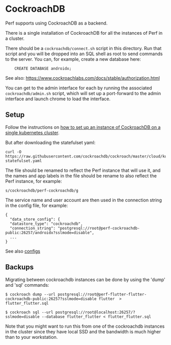 # CockroachDB

Perf supports using CockroachDB as a backend.

There is a single installation of CockroachDB for all the instances of Perf in a
cluster.

There should be a `cockroachdb/connect.sh` script in this directory. Run that
script and you will be dropped into an SQL shell as root to send commands to the
server. You can, for example, create a new database here:

        CREATE DATABASE androidx;

See also: https://www.cockroachlabs.com/docs/stable/authorization.html

You can get to the admin interface for each by running the associated
`cockroachdb/admin.sh` script, which will set up a port-forward to the admin
interface and launch chrome to load the interface.

## Setup

Follow the instructions on [how to set up an instance of CockroachDB on a single
kubernetes cluster](https://www.cockroachlabs.com/docs/stable/orchestrate-cockroachdb-with-kubernetes-insecure.html#manual).

But after downloading the statefulset yaml:

    curl -O https://raw.githubusercontent.com/cockroachdb/cockroach/master/cloud/kubernetes/cockroachdb-statefulset.yaml

The file should be renamed to reflect the Perf instance that will use it, and the
names and app labels in the file should be rename to also reflect the Perf instance, for example:

    s/cockroachdb/perf-cockroachdb/g

The service name and user account are then used in the connection string in the config file, for example:

    {
      "data_store_config": {
      "datastore_type": "cockroachdb",
      "connection_string": "postgresql://root@perf-cockroachdb-public:26257/androidx?sslmode=disable",
      ...
    }

See also [configs](./configs/README.md)

## Backups

Migrating between cockroachdb instances can be done by using the 'dump' and
'sql' commands:

    $ cockroach dump --url postgresql://root@perf-flutter-flutter-cockroachdb-public:26257?sslmode=disable flutter  > flutter_flutter.sql

    $ cockroach sql --url postgresql://root@localhost:26257/?sslmode=disable --database flutter_flutter < flutter_flutter.sql

Note that you might want to run this from one of the cockroachdb instances in
the cluster since they have local SSD and the bandwidth is much higher than to
your workstation.
